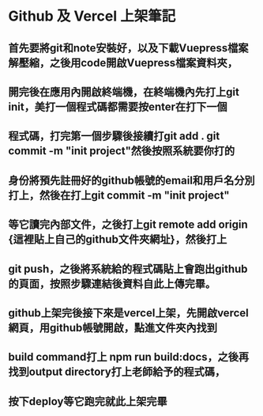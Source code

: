 # Github 及 Vercel 上架筆記

## 首先要將git和note安裝好，以及下載Vuepress檔案解壓縮，之後用code開啟Vuepress檔案資料夾，
## 開完後在應用內開啟終端機，在終端機內先打上git init，美打一個程式碼都需要按enter在打下一個
## 程式碼，打完第一個步驟後接續打git add . git commit -m "init project"然後按照系統要你打的
## 身份將預先註冊好的github帳號的email和用戶名分別打上，然後在打上git commit -m "init project"
## 等它讀完內部文件，之後打上git remote add origin {這裡貼上自己的github文件夾網址}，然後打上
## git push，之後將系統給的程式碼貼上會跑出github的頁面，按照步驟連結後資料自此上傳完畢。

## github上架完後接下來是vercel上架，先開啟vercel網頁，用github帳號開啟，點進文件夾內找到
## build command打上 npm run build:docs，之後再找到output directory打上老師給予的程式碼，
## 按下deploy等它跑完就此上架完畢